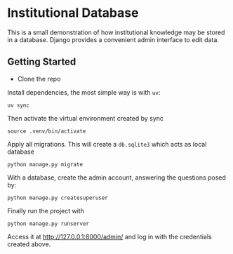# Institutional Database

This is a small demonstration of how institutional knowledge may be stored in a database.
Django provides a convenient admin interface to edit data.

## Getting Started

* Clone the repo

Install dependencies, the most simple way is with `uv`:

    uv sync

Then activate the virtual environment created by sync

    source .venv/bin/activate

Apply all migrations. This will create a `db.sqlite3` which acts as local database

    python manage.py migrate

With a database, create the admin account, answering the questions posed by:

    python manage.py createsuperuser

Finally run the project with 

    python manage.py runserver

Access it at http://127.0.0.1:8000/admin/ and log in with the credentials created above.
